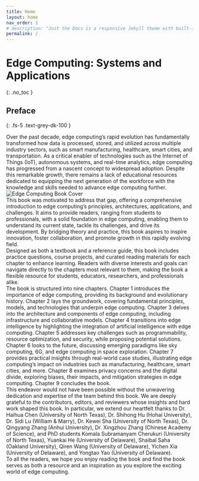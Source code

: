 ```yaml
---
title: Home
layout: home
nav_order: 1
# description: "Just the Docs is a responsive Jekyll theme with built-in search that is easily customizable and hosted on GitHub Pages."
permalink: /
---
```


# Edge Computing: Systems and Applications
{: .no_toc }
## Preface
{: .fs-5 .text-grey-dk-100 }

<!-- <div style="overflow: auto;">

<img src="{{ site.url }}{{ site.baseurl }}/assets/images/cover.png" alt="Edge Computing Book Cover"
     style="float: right; width: 200px; margin-left: 20px; margin-bottom: 10px; border-radius: 10px; box-shadow: 0 4px 12px rgba(0,0,0,0.1);"/> -->
<div class="side_by_side">


<div>

<div class="preface">
Over the past decade, edge computing’s rapid evolution has fundamentally transformed how data is processed, stored, and utilized across multiple industry sectors, such as smart manufacturing, healthcare, smart cities, and transportation. As a critical enabler of technologies such as the Internet of Things (IoT), autonomous systems, and real-time analytics, edge computing has progressed from a nascent concept to widespread adoption. Despite this remarkable growth, there remains a lack of educational resources dedicated to equipping the next generation of the workforce with the knowledge and skills needed to advance edge computing further. </div>
</div>

<div class="image_div">

  <img src="{{ site.url }}{{ site.baseurl }}/assets/images/cover.png" alt="Edge Computing Book Cover"/>

</div>
</div>
<div class="preface">
This book was motivated to address that gap, offering a comprehensive introduction to edge computing’s principles, architectures, applications, and challenges. It aims to provide readers, ranging from students to professionals, with a solid foundation in edge computing, enabling them to understand its current state, tackle its challenges, and drive its development. By bridging theory and practice, this book aspires to inspire innovation, foster collaboration, and promote growth in this rapidly evolving field.</div>
<div class="preface">
Designed as both a textbook and a reference guide, this book includes practice questions, course projects, and curated reading materials for each chapter to enhance learning. Readers with diverse interests and goals can navigate directly
to the chapters most relevant to them, making the book a flexible resource for students, educators, researchers, and professionals alike. </div>
<div class="preface">
The book is structured into nine chapters. Chapter 1 introduces the importance of edge computing, providing its background and evolutionary history. Chapter 2 lays the groundwork, covering fundamental principles, models, and technologies that underpin edge computing. Chapter 3 delves into the architecture and components of edge computing, including infrastructure and collaborative models. Chapter 4 transitions into edge intelligence by highlighting the integration of artificial intelligence with edge computing. Chapter 5 addresses key challenges such as programmability, resource optimization, and security, while proposing potential solutions. Chapter 6 looks to the future, discussing emerging paradigms like sky computing, 6G, and edge computing in space exploration. Chapter 7 provides practical insights through real-world case studies, illustrating edge computing’s impact on industries such as manufacturing, healthcare, smart cities, and more. Chapter 8 examines privacy concerns and the digital divide, exploring biases, their impacts, and mitigation strategies in edge computing. Chapter 9 concludes the book. </div>
<div class="preface">
This endeavor would not have been possible without the unwavering dedication and expertise of the team behind this book. We are deeply grateful to the contributors, editors, and reviewers whose insights and hard work shaped this book. In particular, we extend our heartfelt thanks to Dr. Haihua Chen (University of North Texas), Dr. Shihong Hu (Hohai University), Dr. Sidi Lu (William & Marry), Dr. Kewei Sha (University of North Texas), Dr. Qingyang Zhang (Anhui University), Dr. Xingzhou Zhang (Chinese Academy of Science), and PhD students Komala Subramanyam Cherukuri (University of North Texas), Yuankai He (University of Delaware), Shaibal Saha (Oakland University), Qiren Wang (University of Delaware), Yichen Xia (University of Delaware), and Yongtao Yao (University of Delaware). </div>
<div class="preface">
To all the readers, we hope you enjoy reading the book and find the book serves as both a resource and an inspiration as you explore the exciting world of edge computing. 
</div>